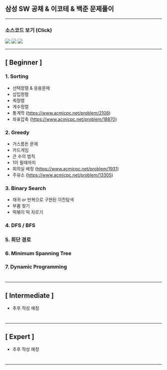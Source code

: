 ## 삼성 SW 공채 & 이코테 & 백준 문제풀이

---

### 소스코드 보기 (Click) 
[<img src="https://img.shields.io/badge/C++-123456?style=flat&logo=Cplusplus&logoColor=white"/>](https://github.com/rivercity310/Samsung_Software_Test/tree/main/Cpp) [<img src="https://img.shields.io/badge/Java-red?style=flat&logo=OpenJDK&logoColor=white"/>](https://github.com/rivercity310/Samsung_Software_Test/tree/main/Java) [<img src="https://img.shields.io/badge/Python-blue?style=flat&logo=Python&logoColor=white"/>](https://github.com/rivercity310/Samsung_Software_Test/tree/main/Python)

---
## [ Beginner ]

### 1. Sorting
- 선택정렬 & 응용문제
- 삽입정렬
- 퀵정렬
- 계수정렬
- 통계학 (https://www.acmicpc.net/problem/2108)
- 좌표압축 (https://www.acmicpc.net/problem/18870)

### 2. Greedy
- 거스름돈 문제
- 카드게임
- 큰 수의 법칙
- 1이 될때까지
- 회의실 배정 (https://www.acmicpc.net/problem/1931)
- 주유소 (https://www.acmicpc.net/problem/13305)

### 3. Binary Search
- 재귀 or 반복으로 구현된 이진탐색
- 부품 찾기
- 떡볶이 떡 자르기

### 4. DFS / BFS

### 5. 최단 경로

### 6. Minimum Spanning Tree

### 7. Dynamic Programming

# 

--- 

## [ Intermediate ]
- 추후 작성 예정

# 

---

## [ Expert ] 
- 추후 작성 예정

# 

---